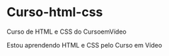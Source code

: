 # Curso-html-css
Curso de HTML e CSS do CursoemVídeo 

Estou aprendendo HTML e CSS pelo Curso em Vídeo
